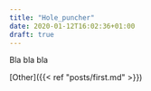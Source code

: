 ```yaml
---
title: "Hole_puncher"
date: 2020-01-12T16:02:36+01:00
draft: true
---
```


Bla bla bla 

[Other]({{< ref "posts/first.md" >}})
